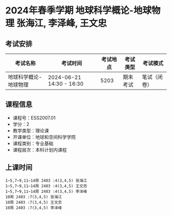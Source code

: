 # 2024年春季学期 地球科学概论-地球物理 张海江, 李泽峰, 王文忠




## 考试安排

| 考试名称 | 考试时间 | 考试地点 | 考试类型 | 考试模式 |
| -------- | -------- | -------- | -------- | -------- |
| 地球科学概论-地球物理 | 2024-06-21 14:30 - 16:30 | 5203 | 期末考试 | 笔试（闭卷） |





## 课程信息

- 课程号：ESS2007.01
- 学分：2
- 教学类型：理论课
- 开课单位：地球和空间科学学院
- 课程类别：专业基础
- 课程层次：本科计划内课程

## 上课时间

```
1~5,7~9,11~14周 2403 :4(3,4,5) 张海江
1~5,7~9,11~14周 2403 :4(3,4,5) 王文忠
1~5,7~9,11~14周 2403 :4(3,4,5) 李泽峰
10周 2403 :7(3,4,5) 张海江
10周 2403 :7(3,4,5) 王文忠
10周 2403 :7(3,4,5) 李泽峰
```

